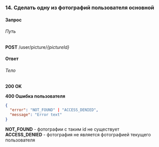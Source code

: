 ### 14. Сделать одну из фотографий пользователя основной
#### Запрос
###### Путь
**POST** /user/picture/*{pictureId}*<br>
#### Ответ
###### Тело
**200 OK**

**400 Ошибка пользователя**
```json
{
  "error": "NOT_FOUND" | "ACCESS_DENIED",
  "message": "Error text"
}
```
**NOT_FOUND** - фотографии с таким id не существует <br>
**ACCESS_DENIED** - фотография не является фотографией текущего пользователя <br>